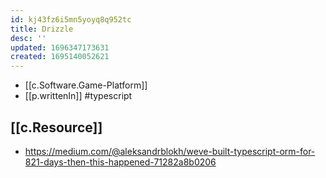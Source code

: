 ```yaml
---
id: kj43fz6i5mn5yoyq8q952tc
title: Drizzle
desc: ''
updated: 1696347173631
created: 1695140052621
---
```


- [[c.Software.Game-Platform]]
- [[p.writtenIn]] #typescript

## [[c.Resource]]

- https://medium.com/@aleksandrblokh/weve-built-typescript-orm-for-821-days-then-this-happened-71282a8b0206